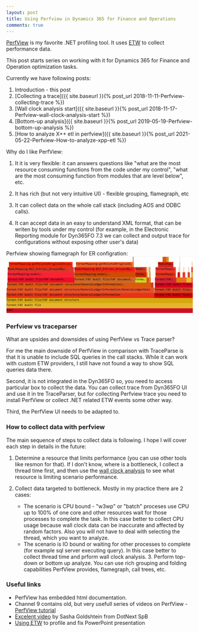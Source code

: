 ```yaml
---
layout: post
title: Using Perfview in Dynamics 365 for Finance and Operations
comments: true
---
```


[PerfView](https://github.com/Microsoft/perfview) is my favorite .NET profiling tool. It uses [ETW](https://docs.microsoft.com/en-us/windows/desktop/etw/event-tracing-portal) to collect performance data. 

This post starts series on working with it for Dynamics 365 for Finance and Operation optimization tasks.

Currently we have following posts:
  1. Introduction - this post
  2. [Collecting a trace]({{ site.baseurl }}{% post_url 2018-11-11-Perfview-collecting-trace %})
  3. [Wall clock analysis start]({{ site.baseurl }}{% post_url 2018-11-17-Perfview-wall-clock-analysis-start %})
  4. [Bottom-up analysis]({{ site.baseurl }}{% post_url 2019-05-19-Perfview-bottom-up-analysis %})
  5. [How to analyze X++ etl in perfview]({{ site.baseurl }}{% post_url 2021-05-22-Perfview-How-to-analyze-xpp-etl %})


Why do I like PerfView:
  
  1. It it is very flexible: it can answers questions like "what are the most resource consuming functions from the code under my control", "what are the most consuming function from modules that are level below", etc.

  2. It has rich (but not very intuitive UI) - flexible grouping, flamegraph, etc

  3. It can collect data on the whole call stack (including AOS and ODBC calls).

  4. It can accept data in an easy to understand XML format, that can be writen by tools under my control (for example, in the Electronic Reporting module for Dyn365FO 7.3 we can collect and output trace for configurations without exposing other user's data)  

Perfview showing flamegraph for ER configration:
![Perfview showing flamegraph for ER configration](/assets/perfview_ER.jpg)
### Perfview vs traceparser

What are upsides and downsides of using PerfView vs Trace parser?

For me the main downside of PerfView in comparison with TraceParse is that it is unable to include SQL queries in the call stacks. While it can work with custom ETW providers, I still have not found a way to show SQL queries data there.

Second, it is not integrated in the Dyn365FO so, you need to access particular box to collect the data. You can collect trace from Dyn365FO UI and use it in tre TraceParser, but for collecting Perfview trace you need to install PerfView or collect .NET related ETW events some other way.

Third, the PerfView UI needs to be adapted to.  

### How to collect data with perfview

The main sequence of steps to collect data is following. I hope I will cover each step in details in the future:

   1. Determine a resource that limits performance (you can use other tools like resmon for that). If I don't know, where is a bottleneck, I collect a thread time first, and then use the [wall clock analysis](https://channel9.msdn.com/Series/PerfView-Tutorial/Tutorial-12-Wall-Clock-Time-Investigation-Basics) to see what resource is limiting scenario performance.

   2. Collect data targeted to bottleneck. Mostly in my practice there are 2 cases:
      - The scenario is CPU bound - "w3wp" or "batch" proceses use CPU up to 100% of one core and other resources wait for those processes to complete the task. In this case better to collect CPU usage because wall clock data can be inaccurate and affected by random factors. Also you will not have to deal with selecting the thread, which you want to analyze.
      - The scenario is IO bound or waiting for other processes to complete (for example sql server executing query). In this case better to collect thread time and prform wall clock analysis.
    3. Perform top-down or bottom up analyze. You can use rich grouping and folding capabilities PerfView provides, flamegraph, call trees, etc.

### Useful links

 - PerfView has embedded html documentation.
 - Channel 9 contains old, but very usefull series of videos on PerfView - [PerfView tutorial](https://channel9.msdn.com/Series/PerfView-Tutorial)
 - [Excelent video](https://www.youtube.com/watch?v=eX644hod65s) by Sasha Goldshtein from DotNext SpB
 - [Using ETW](https://randomascii.wordpress.com/2011/08/29/powerpoint-poor-performance-problem/) to profile and fix PowerPoint presentation 